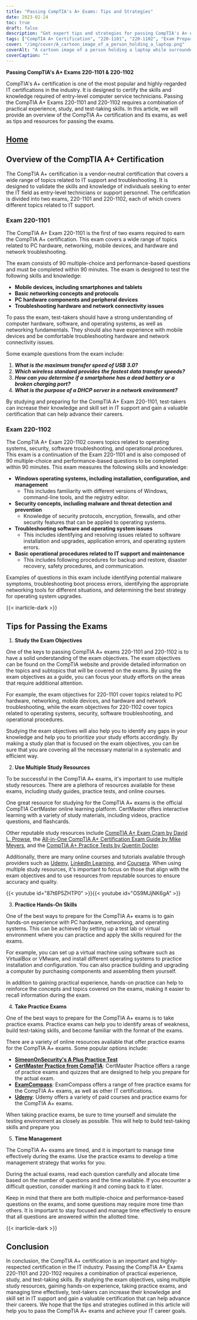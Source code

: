 ```yaml
---
title: "Passing CompTIA's A+ Exams: Tips and Strategies"
date: 2023-02-24
toc: true
draft: false
description: "Get expert tips and strategies for passing CompTIA's A+ exams, including essential acronyms, equipment knowledge, and common troubleshooting procedures."
tags: ["CompTIA A+ Certification", "220-1101", "220-1102", "Exam Preparation", "IT Certification", "IT Career", "Information Technology", "Test-Taking Strategies", "Study Tips", "Technical Skills", "Troubleshooting Techniques", "Hardware Components", "Software Installation", "Networking Concepts", "Security Principles", "Data Recovery", "Online Learning", "CompTIA A+ Certification tips", "passing CompTIA A+ exams", "study strategies for A+ exams", "IT certification preparation", "test-taking skills for A+ exams", "hardware components knowledge", "software installation techniques", "networking concepts for A+ exams", "security principles in IT", "data recovery methods", "online learning resources for A+ exams", "comptia a 1001 performance based questions examples"]
cover: "/img/cover/A_cartoon_image_of_a_person_holding_a_laptop.png"
coverAlt: "A cartoon image of a person holding a laptop while surrounded by various computer hardware components and networking cables, with a thought bubble displaying a series of CompTIA A+ acronyms and troubleshooting procedures."
coverCaption: ""
---
```


**Passing CompTIA's A+ Exams 220-1101 & 220-1102**

CompTIA's A+ certification is one of the most popular and highly-regarded IT certifications in the industry. It is designed to certify the skills and knowledge required of entry-level computer service technicians. Passing the CompTIA A+ Exams 220-1101 and 220-1102 requires a combination of practical experience, study, and test-taking skills. In this article, we will provide an overview of the CompTIA A+ certification and its exams, as well as tips and resources for passing the exams.

## [Home](/cyber-security-career-playbook-start/)

## Overview of the CompTIA A+ Certification

The CompTIA A+ certification is a vendor-neutral certification that covers a wide range of topics related to IT support and troubleshooting. It is designed to validate the skills and knowledge of individuals seeking to enter the IT field as entry-level technicians or support personnel. The certification is divided into two exams, 220-1101 and 220-1102, each of which covers different topics related to IT support.

### Exam 220-1101

The CompTIA A+ Exam 220-1101 is the first of two exams required to earn the CompTIA A+ certification. This exam covers a wide range of topics related to PC hardware, networking, mobile devices, and hardware and network troubleshooting. 

The exam consists of 90 multiple-choice and performance-based questions and must be completed within 90 minutes. The exam is designed to test the following skills and knowledge:

- **Mobile devices, including smartphones and tablets**
- **Basic networking concepts and protocols**
- **PC hardware components and peripheral devices**
- **Troubleshooting hardware and network connectivity issues**

To pass the exam, test-takers should have a strong understanding of computer hardware, software, and operating systems, as well as networking fundamentals. They should also have experience with mobile devices and be comfortable troubleshooting hardware and network connectivity issues.

Some example questions from the exam include:

1. ***What is the maximum transfer speed of USB 3.0?***
2. ***Which wireless standard provides the fastest data transfer speeds?***
3. ***How can you determine if a smartphone has a dead battery or a broken charging port?***
4. ***What is the purpose of a DHCP server in a network environment?***

By studying and preparing for the CompTIA A+ Exam 220-1101, test-takers can increase their knowledge and skill set in IT support and gain a valuable certification that can help advance their careers.


### Exam 220-1102

The CompTIA A+ Exam 220-1102 covers topics related to operating systems, security, software troubleshooting, and operational procedures. This exam is a continuation of the Exam 220-1101 and is also composed of 90 multiple-choice and performance-based questions to be completed within 90 minutes. This exam measures the following skills and knowledge:

- **Windows operating systems, including installation, configuration, and management**
  - This includes familiarity with different versions of Windows, command-line tools, and the registry editor.
- **Security concepts, including malware and threat detection and prevention**
  - Knowledge of security protocols, encryption, firewalls, and other security features that can be applied to operating systems.
- **Troubleshooting software and operating system issues**
  - This includes identifying and resolving issues related to software installation and upgrades, application errors, and operating system errors.
- **Basic operational procedures related to IT support and maintenance**
  - This includes following procedures for backup and restore, disaster recovery, safety procedures, and communication.

Examples of questions in this exam include identifying potential malware symptoms, troubleshooting boot process errors, identifying the appropriate networking tools for different situations, and determining the best strategy for operating system upgrades.

{{< inarticle-dark >}}

## Tips for Passing the Exams

1. **Study the Exam Objectives**

One of the keys to passing CompTIA A+ exams 220-1101 and 220-1102 is to have a solid understanding of the exam objectives. The exam objectives can be found on the CompTIA website and provide detailed information on the topics and subtopics that will be covered on the exams. By using the exam objectives as a guide, you can focus your study efforts on the areas that require additional attention.

For example, the exam objectives for 220-1101 cover topics related to PC hardware, networking, mobile devices, and hardware and network troubleshooting, while the exam objectives for 220-1102 cover topics related to operating systems, security, software troubleshooting, and operational procedures.

Studying the exam objectives will also help you to identify any gaps in your knowledge and help you to prioritize your study efforts accordingly. By making a study plan that is focused on the exam objectives, you can be sure that you are covering all the necessary material in a systematic and efficient way.

2. **Use Multiple Study Resources**

To be successful in the CompTIA A+ exams, it's important to use multiple study resources. There are a plethora of resources available for these exams, including study guides, practice tests, and online courses. 

One great resource for studying for the CompTIA A+ exams is the official CompTIA CertMaster online learning platform. CertMaster offers interactive learning with a variety of study materials, including videos, practice questions, and flashcards. 

Other reputable study resources include [CompTIA A+ Exam Cram by David L. Prowse](https://amzn.to/3IFzAQG), the [All-in-One CompTIA A+ Certification Exam Guide by Mike Meyers](https://amzn.to/3Z8i9gT), and the [CompTIA A+ Practice Tests by Quentin Docter](https://amzn.to/3IDuQuN). 

Additionally, there are many online courses and tutorials available through providers such as [Udemy](https://www.udemy.com/), [LinkedIn Learning](https://www.linkedin.com/learning-login/), and [Coursera](https://www.coursera.org/). When using multiple study resources, it's important to focus on those that align with the exam objectives and to use resources from reputable sources to ensure accuracy and quality. 

{{< youtube id="87t6P5ZHTP0" >}}{{< youtube id="OS9MJjNK6gA" >}}

3. **Practice Hands-On Skills**

One of the best ways to prepare for the CompTIA A+ exams is to gain hands-on experience with PC hardware, networking, and operating systems. This can be achieved by setting up a test lab or virtual environment where you can practice and apply the skills required for the exams.

For example, you can set up a virtual machine using software such as VirtualBox or VMware, and install different operating systems to practice installation and configuration. You can also practice building and upgrading a computer by purchasing components and assembling them yourself.

In addition to gaining practical experience, hands-on practice can help to reinforce the concepts and topics covered on the exams, making it easier to recall information during the exam.

4. **Take Practice Exams**

One of the best ways to prepare for the CompTIA A+ exams is to take practice exams. Practice exams can help you to identify areas of weakness, build test-taking skills, and become familiar with the format of the exams.

There are a variety of online resources available that offer practice exams for the CompTIA A+ exams. Some popular options include:

- [**SimeonOnSecurity's A Plus Practice Test**](https://simeononsecurity.com/a-plus-practice-test)
- [**CertMaster Practice from CompTIA**](https://www.comptia.org/training/certmaster-practice/a): CertMaster Practice offers a range of practice exams and quizzes that are designed to help you prepare for the actual exam.
- [**ExamCompass**](https://www.examcompass.com/): ExamCompass offers a range of free practice exams for the CompTIA A+ exams, as well as other IT certifications.
- [**Udemy**](https://www.udemy.com/): Udemy offers a variety of paid courses and practice exams for the CompTIA A+ exams.

When taking practice exams, be sure to time yourself and simulate the testing environment as closely as possible. This will help to build test-taking skills and prepare you

5. **Time Management**

The CompTIA A+ exams are timed, and it is important to manage time effectively during the exams. Use the practice exams to develop a time management strategy that works for you. 

During the actual exams, read each question carefully and allocate time based on the number of questions and the time available. If you encounter a difficult question, consider marking it and coming back to it later. 

Keep in mind that there are both multiple-choice and performance-based questions on the exams, and some questions may require more time than others. It is important to stay focused and manage time effectively to ensure that all questions are answered within the allotted time. 


{{< inarticle-dark >}}
## Conclusion
In conclusion, the CompTIA A+ certification is an important and highly-respected certification in the IT industry. Passing the CompTIA A+ Exams 220-1101 and 220-1102 requires a combination of practical experience, study, and test-taking skills. By studying the exam objectives, using multiple study resources, gaining hands-on experience, taking practice exams, and managing time effectively, test-takers can increase their knowledge and skill set in IT support and gain a valuable certification that can help advance their careers. We hope that the tips and strategies outlined in this article will help you to pass the CompTIA A+ exams and achieve your IT career goals.